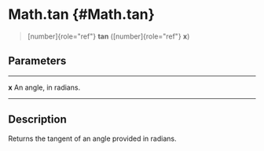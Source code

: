 Math.tan {#Math.tan}
========

> [number]{role="ref"} **tan** ([number]{role="ref"} **x**)

Parameters
----------

  ------- -----------------------
  **x**   An angle, in radians.
  ------- -----------------------

Description
-----------

Returns the tangent of an angle provided in radians.

